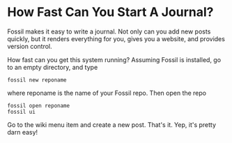 # How Fast Can You Start A Journal?

Fossil makes it easy to write a journal. Not only can you add new posts quickly, but it renders everything for you, gives you a website, and provides version control.

How fast can you get this system running? Assuming Fossil is installed, go to an empty directory, and type

```
fossil new reponame
```

where reponame is the name of your Fossil repo. Then open the repo

```
fossil open reponame
fossil ui
```

Go to the wiki menu item and create a new post. That's it. Yep, it's pretty darn easy!